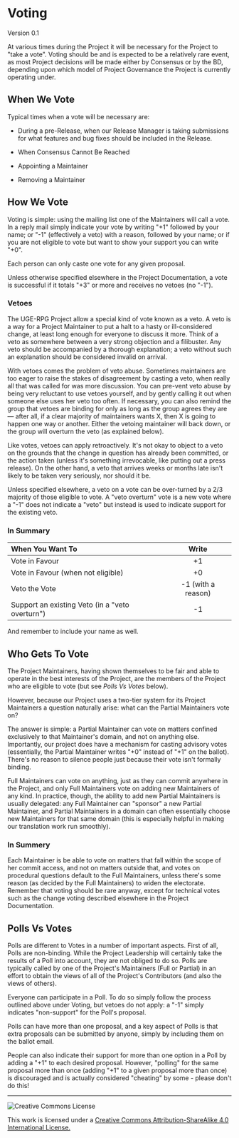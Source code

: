 # Voting

Version 0.1

At various times during the Project it will be necessary for the Project to "take a vote". Voting should be and is expected to be a relatively rare event, as most Project decisions will be made either by Consensus or by the BD, depending upon which model of Project Governance the Project is currently operating under.

## When We Vote

Typical times when a vote will be necessary are: 

- During a pre-Release, when our Release Manager is taking submissions for what features and bug fixes should be included in the Release.

- When Consensus Cannot Be Reached

- Appointing a Maintainer

- Removing a Maintainer

## How We Vote

Voting is simple: using the mailing list one of the Maintainers will call a vote. In a reply mail simply indicate your vote by writing "+1" followed by your name; or "-1" (effectively a veto) with a reason, followed by your name; or if you are not eligible to vote but want to show your support you can write "+0".

Each person can only caste one vote for any given proposal.

Unless otherwise specified elsewhere in the Project Documentation, a vote is successful if it totals "+3" or more and receives no vetoes (no "-1").

### Vetoes

The UGE-RPG Project allow a special kind of vote known as a veto. A veto is a way for a Project Maintainer to put a halt to a hasty or ill-considered change, at least long enough for everyone to discuss it more. Think of a veto
as somewhere between a very strong objection and a filibuster. Any veto should be accompanied by a thorough explanation; a veto without such an explanation should be considered invalid on arrival.

With vetoes comes the problem of veto abuse. Sometimes maintainers are too eager to raise the stakes of disagreement by casting a veto, when really all that was called for was more discussion. You can pre-vent veto abuse by being very reluctant to use vetoes yourself, and by gently calling it out when someone else uses her veto too often. If necessary, you can also remind the group that vetoes are binding for only as long as the group agrees they are — after all, if a clear majority of maintainers wants X, then X is going to happen one way or another. Either the vetoing maintainer will back down, or the group will overturn the veto (as explained below).

Like votes, vetoes can apply retroactively. It's not okay to object to a veto on the grounds that the change in question has already been committed, or the action taken (unless it's something irrevocable, like putting out a press release). On the other hand, a veto that arrives weeks or months late isn't likely to be taken very seriously, nor should it be.

Unless specified elsewhere, a veto on a vote can be over-turned by a 2/3 majority of those eligible to vote. A "veto overturn" vote is a new vote where a "-1" does not indicate a "veto" but instead is used to indicate support for the existing veto.

### In Summary

|When You Want To|Write|
|:--|:-:|
|Vote in Favour|+1|
|Vote in Favour (when not eligible)|+0|
|Veto the Vote|-1 (with a reason)|
|Support an existing Veto (in a "veto overturn")|-1|

And remember to include your name as well.

## Who Gets To Vote

The Project Maintainers, having shown themselves to be fair and able to operate in the best interests of the Project, are the members of the Project who are eligible to vote (but see *Polls Vs Votes* below).

However, because our Project uses a two-tier system for its Project Maintainers a question naturally arise: what can the Partial Maintainers vote on?

The answer is simple: a Partial Maintainer can vote on matters confined exclusively to that Maintainer's domain, and not on anything else. Importantly, our project does have a mechanism for casting advisory votes (essentially, the Partial Maintainer writes "+0" instead of "+1" on the ballot). There's no reason to silence people just because their vote isn't formally binding.

Full Maintainers can vote on anything, just as they can commit anywhere in the Project, and only Full Maintainers vote on adding new Maintainers of any kind. In practice, though, the ability to add new Partial Maintainers is usually delegated: any Full Maintainer can "sponsor" a new Partial Maintainer, and Partial Maintainers in a domain can often essentially choose new Maintainers for that same domain (this is especially helpful in making our translation work run smoothly).

### In Summery

Each Maintainer is be able to vote on matters that fall within the scope of her commit access, and not on matters outside that, and votes on procedural questions default to the Full Maintainers, unless there's some reason (as decided by the Full Maintainers) to widen the electorate. Remember that voting should be rare anyway, except for technical votes such as the change voting described elsewhere in the Project Documentation.

## Polls Vs Votes

Polls are different to Votes in a number of important aspects. First of all, Polls are non-binding. While the Project Leadership will certainly take the results of a Poll into account, they are not obliged to do so. Polls are typically called by one of the Project's Maintainers (Full or Partial) in an effort to obtain the views of all of the Project's Contributors (and also the views of others).

Everyone can participate in a Poll. To do so simply follow the process outlined above under Voting, but vetoes do not apply: a "-1" simply indicates "non-support" for the Poll's proposal.

Polls can have more than one proposal, and a key aspect of Polls is that extra proposals can be submitted by anyone, simply by including them on the ballot email.

People can also indicate their support for more than one option in a Poll by adding a "+1" to each desired proposal. However, "polling" for the same proposal more than once (adding "+1" to a given proposal more than once) is discouraged and is actually considered "cheating" by some - please don't do this!

---

![Creative Commons License](https://i.creativecommons.org/l/by-sa/4.0/88x31.png "Creative Commons License")

This work is licensed under a [Creative Commons Attribution-ShareAlike 4.0 International License.](https://creativecommons.org/licenses/by-sa/4.0/)
